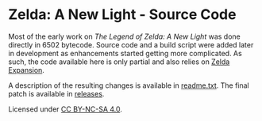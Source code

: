 # Zelda: A New Light - Source Code
Most of the early work on *The Legend of Zelda: A New Light* was done directly in 6502 bytecode. Source code and a build script were added later in development as enhancements started getting more complicated. As such, the code available here is only partial and also relies on [Zelda Expansion](https://www.romhacking.net/hacks/5950/).

A description of the resulting changes is available in [readme.txt](README.txt). The final patch is available in [releases](https://github.com/gzip/nes-6502-zelda-a-new-light/releases).

Licensed under [CC BY-NC-SA 4.0](https://creativecommons.org/licenses/by-nc-sa/4.0/deed.en).
